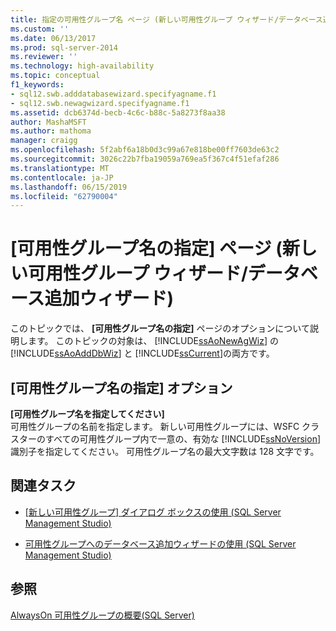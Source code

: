 ```yaml
---
title: 指定の可用性グループ名 ページ (新しい可用性グループ ウィザード/データベース追加ウィザード) |Microsoft Docs
ms.custom: ''
ms.date: 06/13/2017
ms.prod: sql-server-2014
ms.reviewer: ''
ms.technology: high-availability
ms.topic: conceptual
f1_keywords:
- sql12.swb.adddatabasewizard.specifyagname.f1
- sql12.swb.newagwizard.specifyagname.f1
ms.assetid: dcb6374d-becb-4c6c-b88c-5a8273f8aa38
author: MashaMSFT
ms.author: mathoma
manager: craigg
ms.openlocfilehash: 5f2abf6a18b0d3c99a67e818be00ff7603de63c2
ms.sourcegitcommit: 3026c22b7fba19059a769ea5f367c4f51efaf286
ms.translationtype: MT
ms.contentlocale: ja-JP
ms.lasthandoff: 06/15/2019
ms.locfileid: "62790004"
---
```

# <a name="specify-availability-group-name-page-new-availability-group-wizardadd-database-wizard"></a>[可用性グループ名の指定] ページ (新しい可用性グループ ウィザード/データベース追加ウィザード)
  このトピックでは、 **[可用性グループ名の指定]** ページのオプションについて説明します。 このトピックの対象は、 [!INCLUDE[ssAoNewAgWiz](../../../includes/ssaonewagwiz-md.md)] の [!INCLUDE[ssAoAddDbWiz](../../../includes/ssaoadddbwiz-md.md)] と [!INCLUDE[ssCurrent](../../../includes/sscurrent-md.md)]の両方です。  
  
##  <a name="PageOptions"></a> [可用性グループ名の指定] オプション  
 **[可用性グループ名を指定してください]**  
 可用性グループの名前を指定します。 新しい可用性グループには、WSFC クラスターのすべての可用性グループ内で一意の、有効な [!INCLUDE[ssNoVersion](../../../includes/ssnoversion-md.md)] 識別子を指定してください。 可用性グループ名の最大文字数は 128 文字です。  
  
##  <a name="LaunchWiz"></a> 関連タスク  
  
-   [[新しい可用性グループ] ダイアログ ボックスの使用 &#40;SQL Server Management Studio&#41;](use-the-new-availability-group-dialog-box-sql-server-management-studio.md)  
  
-   [可用性グループへのデータベース追加ウィザードの使用 &#40;SQL Server Management Studio&#41;](availability-group-add-database-to-group-wizard.md)  
  
## <a name="see-also"></a>参照  
 [AlwaysOn 可用性グループの概要&#40;SQL Server&#41;](overview-of-always-on-availability-groups-sql-server.md)  
  
  
